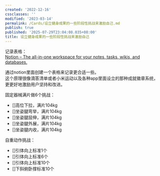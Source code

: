 ```yaml
---
created: '2022-12-16'
cssclasses: ''
modified: '2023-03-14'
permalink: /Cards/设立健身成果的一些阶段性挑战来激励自己.md
publish: true
published: '2025-07-29T23:04:08.035+08:00'
title: 设立健身成果的一些阶段性挑战来激励自己
---
```

记录表格：  
[Notion – The all-in-one workspace for your notes, tasks, wikis, and databases.](https://www.notion.so/oldwinter/100fa441452d46e0885818b6aa85f99b?v=7d6d799b11b54491b12f79080cb474b6)

通过notion里面创建一个表格来记录更合适一些。  
这个原理很像滴答清单或者小米运动以及各种app里面设立的那种成就徽章系统，更更好地激励用户坚持和改进。

固定器械满片做6个挑战：

- []高位下拉，满片104kg
- []坐姿腿弯举，满片104kg
- []坐姿腿屈伸，满片104kg
- []坐姿腿外展，满片104kg
- []坐姿腿内收，满片104kg

自重动作挑战：

- []引体向上标准1个
- []引体向上标准6个
- []引体向上标准10个
- []下斜俯卧撑标准10个
